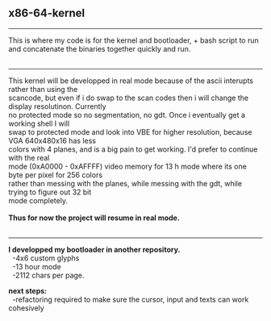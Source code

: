 ## x86-64-kernel

---
This is where my code is for the kernel and bootloader, + bash script to run and concatenate the binaries together quickly and run.<br>
<br>

---
This kernel will be developped in real mode because of the ascii interupts rather than using the<br> 
scancode, but even if i do swap to the scan codes then i will change the display resolutinon. Currently<br>
no protected mode so no segmentation, no gdt. Once i eventually get a working shell I will<br>
swap to protected mode and look into VBE for higher resolution, because VGA 640x480x16 has less<br>
colors with 4 planes, and is a big pain to get working. I'd prefer to continue with the real <br>
mode (0xA0000 - 0xAFFFF) video memory for 13 h mode where its one byte per pixel for 256 colors <br>
rather than messing with the planes, while messing with the gdt, while trying to figure out 32 bit<br>
mode completely.<br>
<br>
**Thus for now the project will resume in real mode.**<br>
<br>

---
**I developped my bootloader in another repository.** <br>
&nbsp;&nbsp;-4x6 custom glyphs<br>
&nbsp;&nbsp;-13 hour mode<br>
&nbsp;&nbsp;-2112 chars per page.<br>

**next steps:**<br>
&nbsp;&nbsp;-refactoring required to make sure the cursor, input and texts can work cohesively<br>
    
